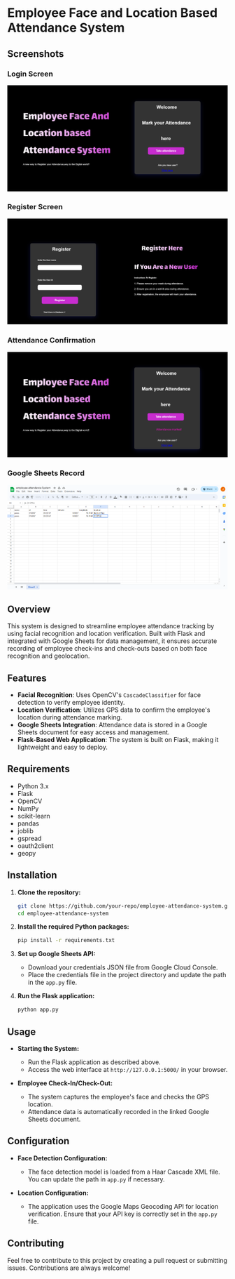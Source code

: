 

# Employee Face and Location Based Attendance System
## Screenshots

### Login Screen
![Login Screen](./screenshots/loginscreen.png)
### Register Screen
![Register Screen](./screenshots/registerscreen.png)

### Attendance Confirmation
![Attendance Confirmation](./screenshots/attendanceconfirmation.png)

### Google Sheets Record
![Google Sheets Record](./screenshots/googlesheet.png)
## Overview

This system is designed to streamline employee attendance tracking by using facial recognition and location verification. Built with Flask and integrated with Google Sheets for data management, it ensures accurate recording of employee check-ins and check-outs based on both face recognition and geolocation.

## Features

- **Facial Recognition**: Uses OpenCV's `CascadeClassifier` for face detection to verify employee identity.
- **Location Verification**: Utilizes GPS data to confirm the employee's location during attendance marking.
- **Google Sheets Integration**: Attendance data is stored in a Google Sheets document for easy access and management.
- **Flask-Based Web Application**: The system is built on Flask, making it lightweight and easy to deploy.

## Requirements

- Python 3.x
- Flask
- OpenCV
- NumPy
- scikit-learn
- pandas
- joblib
- gspread
- oauth2client
- geopy

## Installation

1. **Clone the repository:**

   ```bash
   git clone https://github.com/your-repo/employee-attendance-system.git
   cd employee-attendance-system
   ```

2. **Install the required Python packages:**

   ```bash
   pip install -r requirements.txt
   ```

3. **Set up Google Sheets API:**

   - Download your credentials JSON file from Google Cloud Console.
   - Place the credentials file in the project directory and update the path in the `app.py` file.

4. **Run the Flask application:**

   ```bash
   python app.py
   ```

## Usage

- **Starting the System:**
  - Run the Flask application as described above.
  - Access the web interface at `http://127.0.0.1:5000/` in your browser.

- **Employee Check-In/Check-Out:**
  - The system captures the employee's face and checks the GPS location.
  - Attendance data is automatically recorded in the linked Google Sheets document.

## Configuration

- **Face Detection Configuration:**
  - The face detection model is loaded from a Haar Cascade XML file. You can update the path in `app.py` if necessary.

- **Location Configuration:**
  - The application uses the Google Maps Geocoding API for location verification. Ensure that your API key is correctly set in the `app.py` file.

## Contributing

Feel free to contribute to this project by creating a pull request or submitting issues. Contributions are always welcome!


